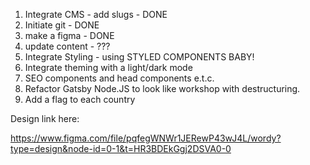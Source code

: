 1. Integrate CMS - add slugs - DONE
2. Initiate git - DONE
3. make a figma - DONE
4. update content - ???
5. Integrate Styling - using STYLED COMPONENTS BABY!
6. Integrate theming with a light/dark mode
7. SEO components and head components e.t.c.
8. Refactor Gatsby Node.JS to look like workshop with destructuring.
9. Add a flag to each country

Design link here:

https://www.figma.com/file/pqfegWNWr1JERewP43wJ4L/wordy?type=design&node-id=0-1&t=HR3BDEkGgj2DSVA0-0
